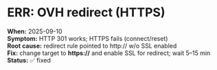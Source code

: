 # ERR: OVH redirect (HTTPS)
**When:** 2025-09-10  
**Symptom:** HTTP 301 works; HTTPS fails (connect/reset)  
**Root cause:** redirect rule pointed to http:// w/o SSL enabled  
**Fix:** change target to **https://** and enable SSL for redirect; wait 5–15 min  
**Status:** ✅ fixed
